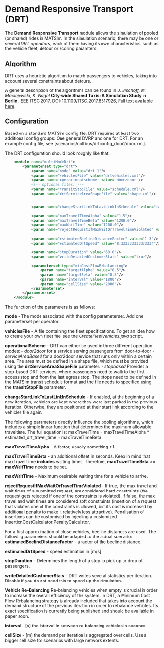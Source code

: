 # Demand Responsive Transport (DRT)

The **Demand Responsive Transport**  module allows the simulation of pooled (or shared) rides in MATSim. 
In the simulation scenario, there may be one or several *DRT operators*, each of them having its own characteristics, such as the vehicle fleet, detour or scoring paramters.

## Algorithm
DRT uses a heuristic algorithm to match passengers to vehicles, taking into account several constraints about detours.

A general description of the algorithms can be found in 
*J. Bischoff, M. Maciejewski, K. Nagel* **City-wide Shared Taxis: A Simulation Study in Berlin**, IEEE ITSC 2017, DOI: [10.1109/ITSC.2017.8317926](https://doi.org/10.1109/ITSC.2017.8317926), [Full text available here](http://dx.doi.org/10.14279/depositonce-7734).

## Configuration
Based on a standard MATSim config file, DRT requires at least two additional config groups: One general DVRP and one for DRT. For an example config file, see [scenarios/cottbus/drtconfig_door2door.xml].

The DRT configuration should look roughly like that:

```xml
	<module name="multiModeDrt">
		<parameterset type="drt">
			<param name="mode" value="drt_1"/>
			<param name="vehiclesFile" value="drtvehicles.xml"/>
			<param name="operationalScheme" value="door2door"/>
			<!-- optional files: -->
			<param name="transitStopFile" value="schedule.xml"/>
			<param name="drtServiceAreaShapeFile" value="shape.xml"/>


			<param name="changeStartLinkToLastLinkInSchedule" value="false"/>
			
			<param name="maxTravelTimeAlpha" value="1.5"/>
			<param name="maxTravelTimeBeta" value="1200.0"/>
			<param name="maxWaitTime" value="1200.0"/>
			<param name="rejectRequestIfMaxWaitOrTravelTimeViolated" value="true"/>
			
			<param name="estimatedBeelineDistanceFactor" value="1.3"/>
			<param name="estimatedDrtSpeed" value="8.333333333333334"/>
			
			<param name="stopDuration" value="60.0"/>
			<param name="writeDetailedCustomerStats" value="true"/>

			<parameterset type="minCostFlowRebalancing">
				<param name="targetAlpha" value="0.5"/>
				<param name="targetBeta" value="0.5"/>
				<param name="interval" value="1800"/>
				<param name="cellSize" value="2000"/>
			</parameterset>
		</parameterset>
	</module>
```

The function of the parameters is as follows:

**mode** - The mode associated with the config parameterset. Add one parameterset per operator.

**vehiclesFile**  - A file containing the fleet specifications. To get an idea how to create your own fleet file, see the _CreateFleetVehicles.java_ script.

**operationalScheme** - DRT can either be used in three different operation modes:
	- _door2door_ for a service serving passengers from door-to-door
	- _serviceAreaBased_ for a door2door service that runs only within a certain area. The area must be defined in a shape file, which must be provided using the **drtServiceAreaShapeFile** parameter.
	- _stopbased_ Provides a stop-based DRT services, where passengers need to walk to the first access stop and from the last egress stop. The stops need to be defined in the MATSim transit schedule format and the file needs to specified using the 
**transitStopFile** parameter.

**changeStartLinkToLastLinkInSchedule** - If enabled, at the beginning of a new iteration, vehicles are kept where they were last parked in the previous iteration. Otherwise, they are positioned at their start link according to the vehicles file again. 


The following parameters directly influence the pooling algorithms, which includes a simple linear function that determines the maximum allowable traveltime. The full equation is:
maxTravelTime = maxTravelTimeAlpha \* estimated_drt_travel_time + maxTravelTimeBeta.

**maxTravelTimeAlpha** - A factor, usually something >1.

**maxTravelTimeBeta** - an additional offset in seconds. Keep in mind that maxTravelTime **includes** waiting times. Therefore, **maxTravelTimeBeta** >= **maxWaitTime** needs to be set.

**maxWaitTime** - Maximum desirable waiting time for a vehicle to arrive. 

**rejectRequestIfMaxWaitOrTravelTimeViolated** - If true, the max travel and wait times of a submitted request, are considered hard constraints (the request gets rejected if one of the constraints is violated). If false, the max travel and wait times are considered soft constraints (insertion of a request that violates one of the constraints is allowed, but its cost is increased by additional penalty to make it relatively less attractive). Penalisation of insertions can be customised by injecting a customized InsertionCostCalculator.PenaltyCalculator.


For a first approximation of close vehicles, beeline distances are used.
The following parameters should be adapted to the actual scenario:
**estimatedBeelineDistanceFactor** - a factor of the beeline distance.

**estimatedDrtSpeed** - speed estimation in \[m/s\]

**stopDuration** - Determines the length of a stop to pick up or drop off passengers.

**writeDetailedCustomerStats** - DRT writes several statistics per iteration. Disable if you do not need this to speed up the simulation.

**Vehicle Re-Balancing**
Re-balancing vehicles when empty is crucial in order to increase the overall efficiency of the system. In DRT, a Minimum Cost Flow Rebalancing strategy is already included that takes into account the demand structure of the previous iteration in order to rebalance vehicles. Its exact specification is currently being published and should be available in paper soon.

**interval** - \[s\] the interval in between re-balancing vehicles in seconds.

**cellSize** - \[m\] the demand per iteration is aggregated over cells. Use a bigger cell size for scenarios with large network extents.
